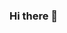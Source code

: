 ### Hi there 👋

<!--
**Hari-Vn/Hari-Vn** is a ✨ _special_ ✨ repository because its `README.md` (this file) appears on your GitHub profile.

Here are some ideas to get you started:

- 🔭 I’m currently working on as Food & Beverage Data Analyst. I have implemented POS & IMS systems, decoupled the databases....
- 🌱 I’m currently learning Software engineering course at university of Nottingham.
- 👯 
- 📫 You can reach me on +44 7465430457 or vnkhari@gmail.com
-->
